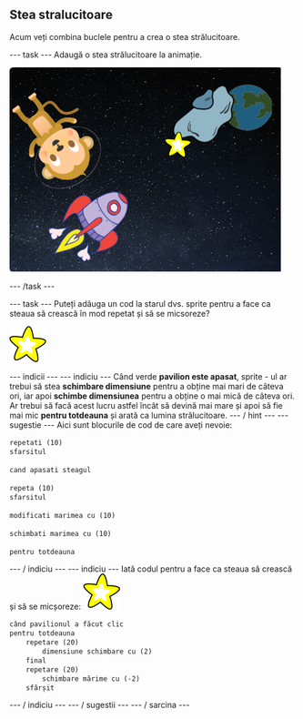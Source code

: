 ## Stea stralucitoare

Acum veți combina buclele pentru a crea o stea strălucitoare.

\--- task \--- Adaugă o stea strălucitoare la animație.

![Adăugarea unei stele](images/space-star-sprite.png)

\--- /task \---

\--- task \--- Puteți adăuga un cod la starul dvs. sprite pentru a face ca steaua să crească în mod repetat și să se micsoreze?

![Testarea unei stele strălucitoare](images/sprite-star.png)

\--- indicii \--- \--- indiciu \--- Când verde **pavilion este apasat**, sprite - ul ar trebui să stea **schimbare dimensiune** pentru a obține mai mari de câteva ori, iar apoi **schimbe dimensiunea** pentru a obține o mai mică de câteva ori. Ar trebui să facă acest lucru astfel încât să devină mai mare și apoi să fie mai mic **pentru totdeauna** și arată ca lumina strălucitoare. \--- / hint \--- \--- sugestie \--- Aici sunt blocurile de cod de care aveți nevoie:

```blocks3
repetati (10)
sfarsitul

cand apasati steagul

repeta (10)
sfarsitul

modificati marimea cu (10)

schimbati marimea cu (10)

pentru totdeauna
```

\--- / indiciu \--- \--- indiciu \--- Iată codul pentru a face ca steaua să crească și să se micșoreze: ![Personajul stea](images/sprite-star.png)

```blocks3
când pavilionul a făcut clic
pentru totdeauna
    repetare (20)
        dimensiune schimbare cu (2)
    final
    repetare (20)
        schimbare mărime cu (-2)
    sfârșit

```

\--- / indiciu \--- \--- / sugestii \--- \--- / sarcina \---
